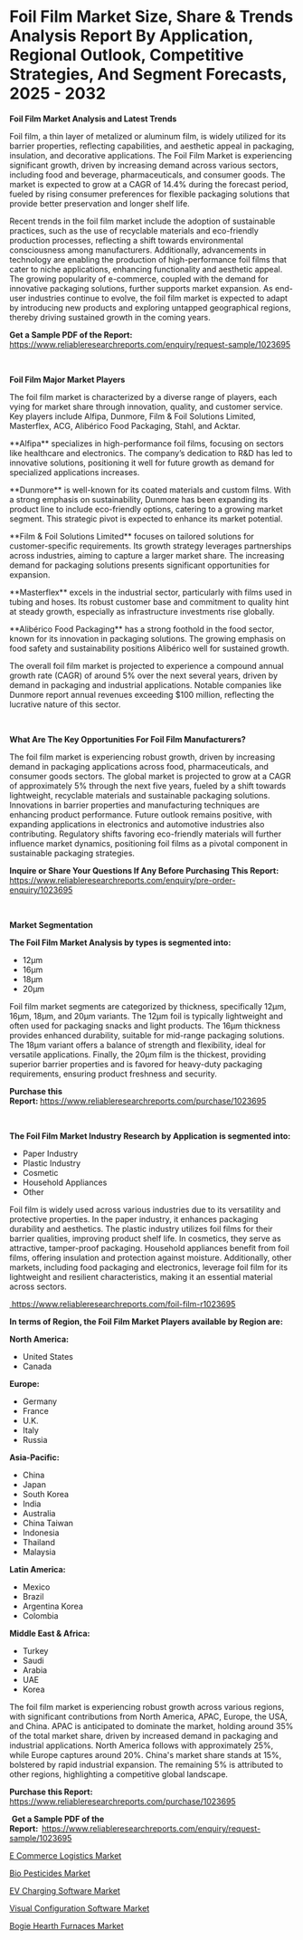 <p><h1>Foil Film Market Size, Share & Trends Analysis Report By Application, Regional Outlook, Competitive Strategies, And Segment Forecasts, 2025 - 2032</h1></p><p><strong>Foil Film Market Analysis and Latest Trends</strong></p>
<p><p>Foil film, a thin layer of metalized or aluminum film, is widely utilized for its barrier properties, reflecting capabilities, and aesthetic appeal in packaging, insulation, and decorative applications. The Foil Film Market is experiencing significant growth, driven by increasing demand across various sectors, including food and beverage, pharmaceuticals, and consumer goods. The market is expected to grow at a CAGR of 14.4% during the forecast period, fueled by rising consumer preferences for flexible packaging solutions that provide better preservation and longer shelf life.</p><p>Recent trends in the foil film market include the adoption of sustainable practices, such as the use of recyclable materials and eco-friendly production processes, reflecting a shift towards environmental consciousness among manufacturers. Additionally, advancements in technology are enabling the production of high-performance foil films that cater to niche applications, enhancing functionality and aesthetic appeal. The growing popularity of e-commerce, coupled with the demand for innovative packaging solutions, further supports market expansion. As end-user industries continue to evolve, the foil film market is expected to adapt by introducing new products and exploring untapped geographical regions, thereby driving sustained growth in the coming years.</p></p>
<p><strong>Get a Sample PDF of the Report:&nbsp;</strong> <a href="https://www.reliableresearchreports.com/enquiry/request-sample/1023695?utm_campaign=34&utm_medium=2&utm_source=Github&utm_content=ia&utm_term=05032025&utm_id=foil-film">https://www.reliableresearchreports.com/enquiry/request-sample/1023695</a></p>
<p>&nbsp;</p>
<p><strong>Foil Film Major Market Players</strong></p>
<p><p>The foil film market is characterized by a diverse range of players, each vying for market share through innovation, quality, and customer service. Key players include Alfipa, Dunmore, Film & Foil Solutions Limited, Masterflex, ACG, Alibérico Food Packaging, Stahl, and Acktar.</p><p>**Alfipa** specializes in high-performance foil films, focusing on sectors like healthcare and electronics. The company’s dedication to R&D has led to innovative solutions, positioning it well for future growth as demand for specialized applications increases.</p><p>**Dunmore** is well-known for its coated materials and custom films. With a strong emphasis on sustainability, Dunmore has been expanding its product line to include eco-friendly options, catering to a growing market segment. This strategic pivot is expected to enhance its market potential.</p><p>**Film & Foil Solutions Limited** focuses on tailored solutions for customer-specific requirements. Its growth strategy leverages partnerships across industries, aiming to capture a larger market share. The increasing demand for packaging solutions presents significant opportunities for expansion.</p><p>**Masterflex** excels in the industrial sector, particularly with films used in tubing and hoses. Its robust customer base and commitment to quality hint at steady growth, especially as infrastructure investments rise globally.</p><p>**Alibérico Food Packaging** has a strong foothold in the food sector, known for its innovation in packaging solutions. The growing emphasis on food safety and sustainability positions Alibérico well for sustained growth.</p><p>The overall foil film market is projected to experience a compound annual growth rate (CAGR) of around 5% over the next several years, driven by demand in packaging and industrial applications. Notable companies like Dunmore report annual revenues exceeding $100 million, reflecting the lucrative nature of this sector.</p></p>
<p>&nbsp;</p>
<p><strong>What Are The Key Opportunities For Foil Film Manufacturers?</strong></p>
<p><p>The foil film market is experiencing robust growth, driven by increasing demand in packaging applications across food, pharmaceuticals, and consumer goods sectors. The global market is projected to grow at a CAGR of approximately 5% through the next five years, fueled by a shift towards lightweight, recyclable materials and sustainable packaging solutions. Innovations in barrier properties and manufacturing techniques are enhancing product performance. Future outlook remains positive, with expanding applications in electronics and automotive industries also contributing. Regulatory shifts favoring eco-friendly materials will further influence market dynamics, positioning foil films as a pivotal component in sustainable packaging strategies.</p></p>
<p><strong>Inquire or Share Your Questions If Any Before Purchasing This Report:</strong> <a href="https://www.reliableresearchreports.com/enquiry/pre-order-enquiry/1023695?utm_campaign=34&utm_medium=2&utm_source=Github&utm_content=ia&utm_term=05032025&utm_id=foil-film">https://www.reliableresearchreports.com/enquiry/pre-order-enquiry/1023695</a></p>
<p>&nbsp;</p>
<p><strong>Market Segmentation</strong></p>
<p><strong>The Foil Film Market Analysis by types is segmented into:</strong></p>
<p><ul><li>12μm</li><li>16μm</li><li>18μm</li><li>20μm</li></ul></p>
<p><p>Foil film market segments are categorized by thickness, specifically 12μm, 16μm, 18μm, and 20μm variants. The 12μm foil is typically lightweight and often used for packaging snacks and light products. The 16μm thickness provides enhanced durability, suitable for mid-range packaging solutions. The 18μm variant offers a balance of strength and flexibility, ideal for versatile applications. Finally, the 20μm film is the thickest, providing superior barrier properties and is favored for heavy-duty packaging requirements, ensuring product freshness and security.</p></p>
<p><strong>Purchase this Report:&nbsp;</strong><a href="https://www.reliableresearchreports.com/purchase/1023695?utm_campaign=34&utm_medium=2&utm_source=Github&utm_content=ia&utm_term=05032025&utm_id=foil-film">https://www.reliableresearchreports.com/purchase/1023695</a></p>
<p>&nbsp;</p>
<p><strong>The Foil Film Market Industry Research by Application is segmented into:</strong></p>
<p><ul><li>Paper Industry</li><li>Plastic Industry</li><li>Cosmetic</li><li>Household Appliances</li><li>Other</li></ul></p>
<p><p>Foil film is widely used across various industries due to its versatility and protective properties. In the paper industry, it enhances packaging durability and aesthetics. The plastic industry utilizes foil films for their barrier qualities, improving product shelf life. In cosmetics, they serve as attractive, tamper-proof packaging. Household appliances benefit from foil films, offering insulation and protection against moisture. Additionally, other markets, including food packaging and electronics, leverage foil film for its lightweight and resilient characteristics, making it an essential material across sectors.</p></p>
<p><a href="https://www.reliableresearchreports.com/foil-film-r1023695?utm_campaign=34&utm_medium=2&utm_source=Github&utm_content=ia&utm_term=05032025&utm_id=foil-film">&nbsp;https://www.reliableresearchreports.com/foil-film-r1023695</a></p>
<p><strong>In terms of Region, the Foil Film Market Players available by Region are:</strong></p>
<p>
    <p> <strong> North America: </strong>
        <ul>
            <li>United States</li>
            <li>Canada</li>
        </ul>
        </p> 
    <p> <strong> Europe: </strong>
        <ul>
            <li>Germany</li>
            <li>France</li>
            <li>U.K.</li>
            <li>Italy</li>
            <li>Russia</li>
        </ul>
        </p> 
    <p> <strong> Asia-Pacific: </strong>
        <ul>
            <li>China</li>
            <li>Japan</li>
            <li>South Korea</li>
            <li>India</li>
            <li>Australia</li>
            <li>China Taiwan</li>
            <li>Indonesia</li>
            <li>Thailand</li>
            <li>Malaysia</li>
        </ul>
        </p> 
    <p> <strong> Latin America: </strong>
        <ul>
            <li>Mexico</li>
            <li>Brazil</li>
            <li>Argentina Korea</li>
            <li>Colombia</li>
        </ul>
        </p> 
    <p> <strong> Middle East & Africa: </strong>
        <ul>
            <li>Turkey</li>
            <li>Saudi</li>
            <li>Arabia</li>
            <li>UAE</li>
            <li>Korea</li>
        </ul>
    </p>
    </p>
<p><p>The foil film market is experiencing robust growth across various regions, with significant contributions from North America, APAC, Europe, the USA, and China. APAC is anticipated to dominate the market, holding around 35% of the total market share, driven by increased demand in packaging and industrial applications. North America follows with approximately 25%, while Europe captures around 20%. China's market share stands at 15%, bolstered by rapid industrial expansion. The remaining 5% is attributed to other regions, highlighting a competitive global landscape.</p></p>
<p><strong>Purchase this Report: </strong><a href="https://www.reliableresearchreports.com/purchase/1023695?utm_campaign=34&utm_medium=2&utm_source=Github&utm_content=ia&utm_term=05032025&utm_id=foil-film">https://www.reliableresearchreports.com/purchase/1023695</a></p>
<p>&nbsp;<strong>Get a Sample PDF of the Report:&nbsp;&nbsp;</strong><a href="https://www.reliableresearchreports.com/enquiry/request-sample/1023695?utm_campaign=34&utm_medium=2&utm_source=Github&utm_content=ia&utm_term=05032025&utm_id=foil-film">https://www.reliableresearchreports.com/enquiry/request-sample/1023695</a></p>
<p><strong></strong></p>
<p><p><a href="https://github.com/welfmimon/Market-Research-Report-List-1/blob/main/e-commerce-logistics-market.md?utm_campaign=34&utm_medium=2&utm_source=Github&utm_content=ia&utm_term=05032025&utm_id=foil-film">E Commerce Logistics Market</a></p><p><a href="https://github.com/ioniafidian4/Market-Research-Report-List-1/blob/main/bio-pesticides-market.md?utm_campaign=34&utm_medium=2&utm_source=Github&utm_content=ia&utm_term=05032025&utm_id=foil-film">Bio Pesticides Market</a></p><p><a href="https://github.com/ceneabiruk11/Market-Research-Report-List-1/blob/main/ev-charging-software-market.md?utm_campaign=34&utm_medium=2&utm_source=Github&utm_content=ia&utm_term=05032025&utm_id=foil-film">EV Charging Software Market</a></p><p><a href="https://github.com/nkomdaumis16/Market-Research-Report-List-1/blob/main/visual-configuration-software-market.md?utm_campaign=34&utm_medium=2&utm_source=Github&utm_content=ia&utm_term=05032025&utm_id=foil-film">Visual Configuration Software Market</a></p><p><a href="https://github.com/amramcocosxa/Market-Research-Report-List-1/blob/main/bogie-hearth-furnaces-market.md?utm_campaign=34&utm_medium=2&utm_source=Github&utm_content=ia&utm_term=05032025&utm_id=foil-film">Bogie Hearth Furnaces Market</a></p></p>